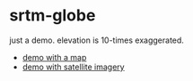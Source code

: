 # srtm-globe
just a demo. elevation is 10-times exaggerated.

- [demo with a map](https://gsi-intl.github.io/srtm-globe/)
- [demo with satellite imagery](https://gsi-intl.github.io/srtm-globe/ort.html)
